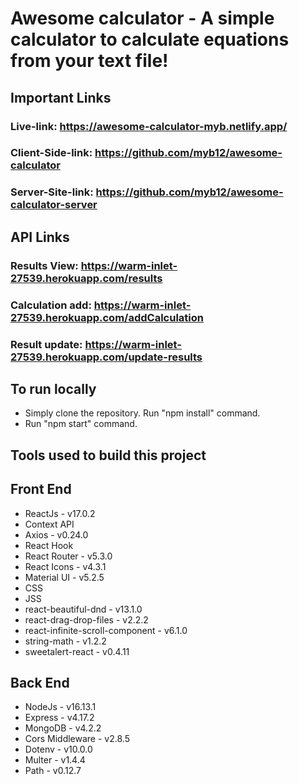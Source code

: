 # Awesome calculator - A simple calculator to calculate equations from your text file!
## Important Links
### Live-link: https://awesome-calculator-myb.netlify.app/
### Client-Side-link: https://github.com/myb12/awesome-calculator
### Server-Site-link: https://github.com/myb12/awesome-calculator-server

## API Links
### Results View: https://warm-inlet-27539.herokuapp.com/results
### Calculation add: https://warm-inlet-27539.herokuapp.com/addCalculation
### Result update: https://warm-inlet-27539.herokuapp.com/update-results

## To run locally
* Simply clone the repository. Run "npm install" command.
* Run "npm start" command.

## Tools used to build this project
## Front End
* ReactJs - v17.0.2
* Context API
* Axios - v0.24.0
* React Hook
* React Router - v5.3.0
* React Icons - v4.3.1
* Material UI - v5.2.5
* CSS 
* JSS 
* react-beautiful-dnd - v13.1.0
* react-drag-drop-files - v2.2.2
* react-infinite-scroll-component - v6.1.0
* string-math - v1.2.2
* sweetalert-react - v0.4.11

## Back End
* NodeJs - v16.13.1
* Express - v4.17.2
* MongoDB - v4.2.2
* Cors Middleware - v2.8.5
* Dotenv - v10.0.0
* Multer - v1.4.4
* Path - v0.12.7